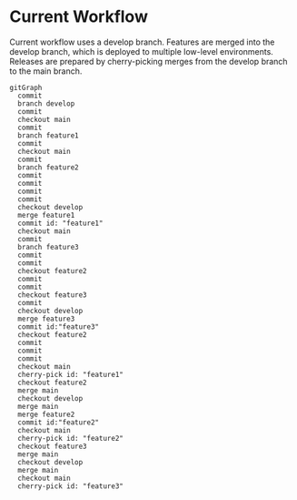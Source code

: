 # Current Workflow

Current workflow uses a develop branch. Features are merged into the develop branch, which is deployed to multiple low-level environments. Releases are prepared by cherry-picking merges from the develop branch to the main branch.


```mermaid
gitGraph
  commit
  branch develop
  commit
  checkout main
  commit
  branch feature1
  commit
  checkout main
  commit
  branch feature2
  commit
  commit
  commit
  commit
  checkout develop
  merge feature1
  commit id: "feature1"
  checkout main
  commit
  branch feature3
  commit
  commit
  checkout feature2
  commit
  commit
  checkout feature3
  commit
  checkout develop
  merge feature3
  commit id:"feature3"
  checkout feature2
  commit
  commit
  commit
  checkout main
  cherry-pick id: "feature1"
  checkout feature2
  merge main
  checkout develop
  merge main
  merge feature2
  commit id:"feature2"
  checkout main
  cherry-pick id: "feature2"
  checkout feature3
  merge main
  checkout develop
  merge main
  checkout main
  cherry-pick id: "feature3"
```
